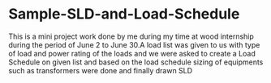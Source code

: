 # Sample-SLD-and-Load-Schedule
This is a mini project work done by me during my time at wood internship during the period of June 2 to June 30.A load list was given to us with type of load and power rating of the loads and we were asked to create a Load Schedule on given list and based on the load schedule sizing of equipments such as transformers were done and finally drawn SLD
